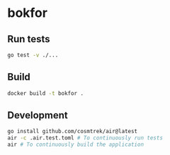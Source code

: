 # bokfor

## Run tests

```bash
go test -v ./...
```

## Build

```bash
docker build -t bokfor .
```

## Development

```bash
go install github.com/cosmtrek/air@latest
air -c .air.test.toml # To continuously run tests
air # To continuously build the application
```
